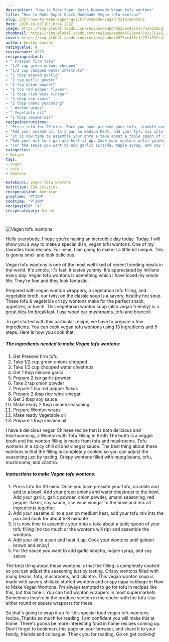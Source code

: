 ```yaml
---
description: "How to Make Super Quick Homemade Vegan tofu wontons"
title: "How to Make Super Quick Homemade Vegan tofu wontons"
slug: 2357-how-to-make-super-quick-homemade-vegan-tofu-wontons
date: 2020-10-08T10:10:46.252Z
image: https://img-global.cpcdn.com/recipes/eabd46525ec435c3/751x532cq70/vegan-tofu-wontons-recipe-main-photo.jpg
thumbnail: https://img-global.cpcdn.com/recipes/eabd46525ec435c3/751x532cq70/vegan-tofu-wontons-recipe-main-photo.jpg
cover: https://img-global.cpcdn.com/recipes/eabd46525ec435c3/751x532cq70/vegan-tofu-wontons-recipe-main-photo.jpg
author: Wesley Jacobs
ratingvalue: 4
reviewcount: 6979
recipeingredient:
- " Pressed firm tofu"
- "1/2 cup green onions chopped"
- "1/2 cup chopped water chestnuts"
- "1 tbsp minced garlic"
- "2 tsp garlic powder"
- "2 tsp onion powder"
- "1 tsp red pepper flakes"
- "2 tbsp rice wine vinegar"
- "3 tbsp soy sauce"
- "2 tbsp umami seasoning"
- " Wonton wraps"
- " Vegetable oil"
- "1 tbsp sesame oil"
recipeinstructions:
- "Press tofu for 20 mins. Once you have pressed your tofu, crumble and add to a bowl. Add your green onions and water chestnuts to the bowl. Add your garlic, garlic powder, onion powder, umami seasoning, red pepper flakes, soy sauce, rice wine vinegar to the bowl and mix all ingredients together"
- "Add your sesame oil to a pan on medium heat, add your tofu mix into the pan and cook for about 5-8 minunte"
- "It is now time to assemble your onto a take about a table spoon of your tofu filling (no too much or the wontons will rip) and assemble the wontons."
- "Add your oil to a pan and heat it up. Cook your wontons until golden brown and enjoy!"
- "For the sauce you want to add garlic siracha, maple syrup, and soy sauce"
categories:
- Recipe
tags:
- vegan
- tofu
- wontons

katakunci: vegan tofu wontons 
nutrition: 154 calories
recipecuisine: American
preptime: "PT33M"
cooktime: "PT30M"
recipeyield: "4"
recipecategory: Dinner

---
```



![Vegan tofu wontons](https://img-global.cpcdn.com/recipes/eabd46525ec435c3/751x532cq70/vegan-tofu-wontons-recipe-main-photo.jpg)

Hello everybody, I hope you're having an incredible day today. Today, I will show you a way to make a special dish, vegan tofu wontons. One of my favorites food recipes. For mine, I am going to make it a little bit unique. This is gonna smell and look delicious.

Vegan tofu wontons is one of the most well liked of recent trending meals in the world. It's simple, it's fast, it tastes yummy. It's appreciated by millions every day. Vegan tofu wontons is something which I have loved my whole life. They're fine and they look fantastic.

Prepared with vegan wonton wrappers, a vegetarian tofu filling, and vegetable broth, our twist on the classic soup is a savory, healthy hot soup. These tofu &amp; vegetable crispy wontons make for the perfect snack, appetizer, or lunch. This vegetarian wonton soup (also vegan friendly) is a great idea for breakfast. I use wood ear mushrooms, tofu and broccoli.


To get started with this particular recipe, we have to prepare a few ingredients. You can cook vegan tofu wontons using 13 ingredients and 5 steps. Here is how you cook that.

<!--inarticleads1-->

##### The ingredients needed to make Vegan tofu wontons:

1. Get  Pressed firm tofu
1. Take 1/2 cup green onions chopped
1. Take 1/2 cup chopped water chestnuts
1. Get 1 tbsp minced garlic
1. Prepare 2 tsp garlic powder
1. Take 2 tsp onion powder
1. Prepare 1 tsp red pepper flakes
1. Prepare 2 tbsp rice wine vinegar
1. Get 3 tbsp soy sauce
1. Make ready 2 tbsp umami seasoning
1. Prepare  Wonton wraps
1. Make ready  Vegetable oil
1. Prepare 1 tbsp sesame oil


I have a delicious vegan Chinese recipe that is both delicious and heartwarming, a Wonton with Tofu Filling in Broth The broth is a veggie broth and the wonton filling is made from tofu and mushrooms. Tofu wontons in a spicy chili oil and vinegar sauce. The best thing about these wontons is that the filling is completely cooked so you can adjust the seasoning just by tasting. Crispy wontons filled with mung beans, tofu, mushrooms, and cilantro. 

<!--inarticleads2-->

##### Instructions to make Vegan tofu wontons:

1. Press tofu for 20 mins. Once you have pressed your tofu, crumble and add to a bowl. Add your green onions and water chestnuts to the bowl. Add your garlic, garlic powder, onion powder, umami seasoning, red pepper flakes, soy sauce, rice wine vinegar to the bowl and mix all ingredients together
1. Add your sesame oil to a pan on medium heat, add your tofu mix into the pan and cook for about 5-8 minunte
1. It is now time to assemble your onto a take about a table spoon of your tofu filling (no too much or the wontons will rip) and assemble the wontons.
1. Add your oil to a pan and heat it up. Cook your wontons until golden brown and enjoy!
1. For the sauce you want to add garlic siracha, maple syrup, and soy sauce


The best thing about these wontons is that the filling is completely cooked so you can adjust the seasoning just by tasting. Crispy wontons filled with mung beans, tofu, mushrooms, and cilantro. This vegan wonton soup is made with savory shiitake stuffed wontons and crispy napa cabbage in How to Make Vegan Wontons. I&#39;m always tempted to go for tofu in recipes like this, but this time I. You can find wonton wrappers in most supermarkets Sometimes they&#39;re in the produce section in the cooler with the tofu Use either round or square wrappers for these. 

So that's going to wrap it up for this special food vegan tofu wontons recipe. Thanks so much for reading. I am confident you will make this at home. There's gonna be more interesting food in home recipes coming up. Don't forget to bookmark this page on your browser, and share it to your family, friends and colleague. Thank you for reading. Go on get cooking!
